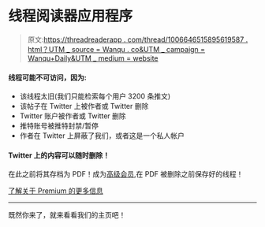 # 线程阅读器应用程序

> 原文:[https://threadreaderapp . com/thread/1006646515895619587 . html？UTM _ source = Wanqu . co&UTM _ campaign = Wanqu+Daily&UTM _ medium = website](https://threadreaderapp.com/thread/1006646515895619587.html?utm_source=wanqu.co&utm_campaign=Wanqu+Daily&utm_medium=website)

#### 线程可能不可访问，因为:

*   该线程太旧(我们只能检索每个用户 3200 条推文)
*   该帖子在 Twitter 上被作者或 Twitter 删除
*   Twitter 账户被作者或 Twitter 删除
*   推特账号被推特封禁/暂停
*   作者在 Twitter 上屏蔽了我们，或者这是一个私人帐户

#### Twitter 上的内容可以随时删除！

在此之前将其存档为 PDF！成为[高级会员](/premium),在 PDF 被删除之前保存好的线程！

[了解关于 Premium 的更多信息](/premium)

* * *

既然你来了，就来看看我们的主页吧！